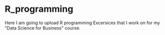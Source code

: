 # R_programming
Here I am going to upload R programming Excersices that I work on for my "Data Science for Business" course.
